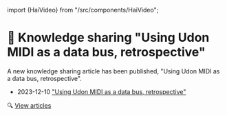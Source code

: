 ﻿import {HaiVideo} from "/src/components/HaiVideo";

# 🧪 Knowledge sharing "Using Udon MIDI as a data bus, retrospective"

A new knowledge sharing article has been published, "Using Udon MIDI as a data bus, retrospective".

- 2023-12-10 ["Using Udon MIDI as a data bus, retrospective"](https://hai-vr.notion.site/Using-Udon-MIDI-as-a-data-bus-retrospective-3fe223a25f81446b8407ca3e2bfc7608)

🔍 [View articles](/docs/other/articles)

<HaiVideo src="./img/2023-12-11-p0-ks-UpkShSw54X.mp4"></HaiVideo>